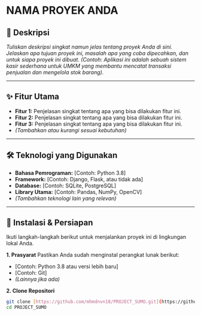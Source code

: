 # NAMA PROYEK ANDA

## 📖 Deskripsi
_Tuliskan deskripsi singkat namun jelas tentang proyek Anda di sini. Jelaskan apa tujuan proyek ini, masalah apa yang coba dipecahkan, dan untuk siapa proyek ini dibuat. (Contoh: Aplikasi ini adalah sebuah sistem kasir sederhana untuk UMKM yang membantu mencatat transaksi penjualan dan mengelola stok barang)._

---

## ✨ Fitur Utama
* **Fitur 1:** Penjelasan singkat tentang apa yang bisa dilakukan fitur ini.
* **Fitur 2:** Penjelasan singkat tentang apa yang bisa dilakukan fitur ini.
* **Fitur 3:** Penjelasan singkat tentang apa yang bisa dilakukan fitur ini.
* *(Tambahkan atau kurangi sesuai kebutuhan)*

---

## 🛠️ Teknologi yang Digunakan
* **Bahasa Pemrograman:** [Contoh: Python 3.8]
* **Framework:** [Contoh: Django, Flask, atau tidak ada]
* **Database:** [Contoh: SQLite, PostgreSQL]
* **Library Utama:** [Contoh: Pandas, NumPy, OpenCV]
* *(Tambahkan teknologi lain yang relevan)*

---

## 🚀 Instalasi & Persiapan
Ikuti langkah-langkah berikut untuk menjalankan proyek ini di lingkungan lokal Anda.

**1. Prasyarat**
Pastikan Anda sudah menginstal perangkat lunak berikut:
* [Contoh: Python 3.8 atau versi lebih baru]
* [Contoh: Git]
* *(Lainnya jika ada)*

**2. Clone Repositori**
```bash
git clone [https://github.com/mhmdnvn18/PROJECT_SUMO.git](https://github.com/mhmdnvn18/PROJECT_SUMO.git)
cd PROJECT_SUMO
